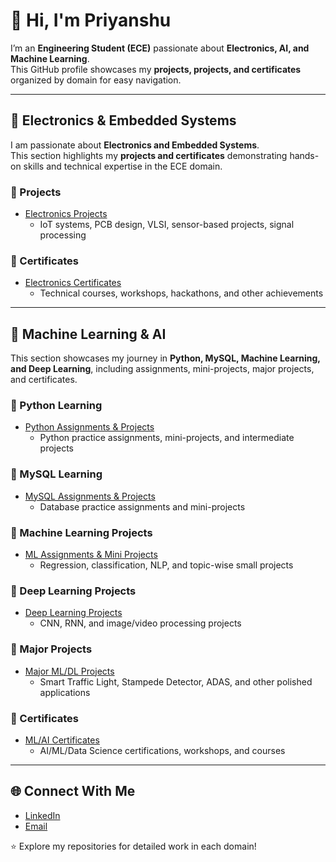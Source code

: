 # 👋 Hi, I'm Priyanshu  

I’m an **Engineering Student (ECE)** passionate about **Electronics, AI, and Machine Learning**.  
This GitHub profile showcases my **projects, projects, and certificates** organized by domain for easy navigation.  

---

## 📡 Electronics & Embedded Systems  

I am passionate about **Electronics and Embedded Systems**.  
This section highlights my **projects and certificates** demonstrating hands-on skills and technical expertise in the ECE domain.  

### 🔹 Projects
- [Electronics Projects](https://github.com/your-username/electronics-projects)  
  - IoT systems, PCB design, VLSI, sensor-based projects, signal processing  

### 🔹 Certificates
- [Electronics Certificates](https://github.com/your-username/electronics-certificates)  
  - Technical courses, workshops, hackathons, and other achievements  

---

## 🤖 Machine Learning & AI  

This section showcases my journey in **Python, MySQL, Machine Learning, and Deep Learning**, including assignments, mini-projects, major projects, and certificates.  

### 🔹 Python Learning
- [Python Assignments & Projects](https://github.com/your-username/python-learning)  
  - Python practice assignments, mini-projects, and intermediate projects  

### 🔹 MySQL Learning
- [MySQL Assignments & Projects](https://github.com/your-username/mysql-learning)  
  - Database practice assignments and mini-projects  

### 🔹 Machine Learning Projects
- [ML Assignments & Mini Projects](https://github.com/your-username/ml-learning)  
  - Regression, classification, NLP, and topic-wise small projects  

### 🔹 Deep Learning Projects
- [Deep Learning Projects](https://github.com/your-username/dl-learning)  
  - CNN, RNN, and image/video processing projects  

### 🔹 Major Projects
- [Major ML/DL Projects](https://github.com/your-username/ml-major-projects)  
  - Smart Traffic Light, Stampede Detector, ADAS, and other polished applications  

### 🔹 Certificates
- [ML/AI Certificates](https://github.com/your-username/ml-certificates)  
  - AI/ML/Data Science certifications, workshops, and courses  

---

## 🌐 Connect With Me  

- [LinkedIn](https://www.linkedin.com/in/priyanshu1201)
- [Email](mailto:Priyanshuaggarwal.in@gmail.com)  

⭐ Explore my repositories for detailed work in each domain!
